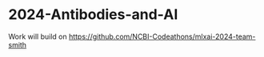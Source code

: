 # 2024-Antibodies-and-AI

Work will build on https://github.com/NCBI-Codeathons/mlxai-2024-team-smith
